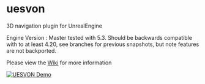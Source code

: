 # uesvon
3D navigation plugin for UnrealEngine

Engine Version : Master tested with 5.3. Should be backwards compatible with to at least 4.20, see branches for previous snapshots, but note features are not backported.

Please view the [Wiki](https://github.com/midgen/uesvon/wiki) for more information

[![UESVON Demo](http://img.youtube.com/vi/84AFdg0ykwY/0.jpg)](http://www.youtube.com/watch?v=84AFdg0ykwY "Video Title")


